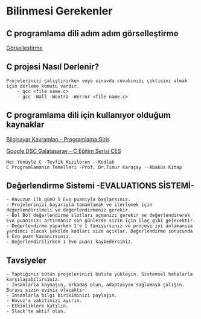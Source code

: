 # Bilinmesi Gerekenler

## C programlama dili adım adım görselleştirme

[Görselleştirme](https://pythontutor.com/c.html#mode=edit)

## C projesi Nasıl Derlenir?
    Projelerinizi çalıştırırken veya sınavda cevabınızı çıktısını almak için derleme komutu vardır.
        - gcc <file name.c>
        - gcc -Wall -Wextra -Werror <file name.c>

## C programlama dili için kullanıyor olduğum kaynaklar

[Bilgisayar Kavramları - Programlama Giriş](https://www.youtube.com/playlist?list=PLh9ECzBB8tJNzJqD64MAS0SK5IeNCKCzY)
    
[Google DSC Galatasaray - C Eğitim Serisi CES](https://www.youtube.com/playlist?list=PL3gO6Y7RMb3mf6rvrVaDtpaPl3KKMnazx)

    Her Yönüyle C -Tevfik Kızılören --Kodlab
    C Programlamanın Temelleri -Prof. Dr.Timur Karaçay --Abaküs Kitap

## Değerlendirme Sistemi -EVALUATIONS SİSTEMİ-
    - Havuzun ilk günü 5 Evo puanıyla başlarsınız.
    - Projelerinizi başarıyla tamamlamak ve ilerlemek için değerlendirilmeli ve değerlendirmeniz gerekir.
    - Bol Bol değerlendirme slotları açmanızı gerekir ve değerlendirerek Evo puanınızı artırmanız son günlerde sizin için ilaç gibi gelecektir.
    - Değerlendirme yaparken 1'e 1 tanışırsınız ve projeyi iyi anlamanıza yardımcı olacak şekilde kodları size açıklar. Değerlendirme sonucunda 1 Evo puan kazanırsınız.
    - Değerlendirilirken 1 Evo puanı kaybedersiniz.

## Tavsiyeler

    - Yaptığınız bütün projelerinizi buluta yükleyin. Sistemsel hatalarla karşılaşabilirsiniz.
    - İnsanlarla kaynaşın, arkadaş olun, adaptasyon sağlamaya çalışın. Burası sizin eviniz olacaktır.
    - İnsanlarla bilgi birikiminizi paylaşın.
    - Havuz'a vakitinizi ayırın.
    - Etkinliklere katılın.
    - Slack'te aktif olun.
